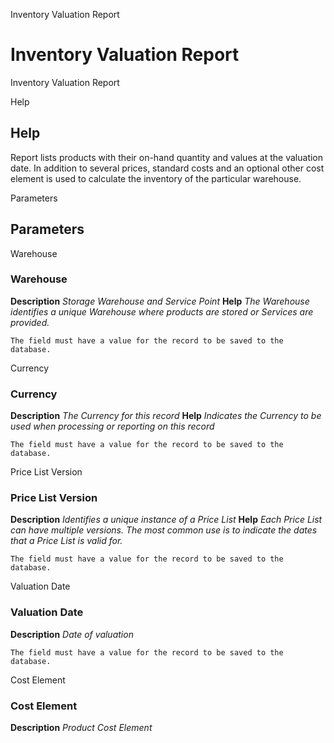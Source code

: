 
Inventory Valuation Report
# Inventory Valuation Report


Inventory Valuation Report

Help
## Help

Report lists products with their on-hand quantity and values at the valuation date. In addition to several prices, standard costs and an optional other cost element is used to calculate the inventory of the particular warehouse.

Parameters
## Parameters


Warehouse
### Warehouse

**Description**
 *Storage Warehouse and Service Point*
**Help**
 *The Warehouse identifies a unique Warehouse where products are stored or Services are provided.*

```
The field must have a value for the record to be saved to the database.
```
Currency
### Currency

**Description**
 *The Currency for this record*
**Help**
 *Indicates the Currency to be used when processing or reporting on this record*

```
The field must have a value for the record to be saved to the database.
```
Price List Version
### Price List Version

**Description**
 *Identifies a unique instance of a Price List*
**Help**
 *Each Price List can have multiple versions.  The most common use is to indicate the dates that a Price List is valid for.*

```
The field must have a value for the record to be saved to the database.
```
Valuation Date
### Valuation Date

**Description**
 *Date of valuation*

```
The field must have a value for the record to be saved to the database.
```
Cost Element
### Cost Element

**Description**
 *Product Cost Element*
